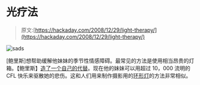 # 光疗法

> 原文:[https://hackaday.com/2008/12/29/light-therapy/](https://hackaday.com/2008/12/29/light-therapy/)

![sads](../Images/61070c5cb612d95a2e13492f5460e7ea.png "sads")

[鲍里斯]想帮助缓解他妹妹的季节性情感障碍。最常见的方法是使用相当昂贵的灯箱。【鲍里斯】[造了一个自己的代替](http://borislegradic.blogspot.com/2008/12/lightbox-construction.html)。现在他的妹妹可以用超过 10，000 流明的 CFL 快乐来驱散她的悲伤。这和人们用来制作摄影用的[环形灯](http://jyoseph.com/diy-ringlight-for-portrait-photography/)的方法非常相似。